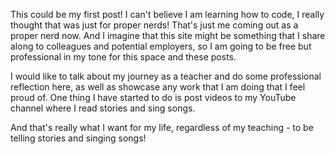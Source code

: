 

This could be my first post! I can't believe I am learning how to code, I really thought that was just for proper nerds! That's just me coming out as a proper nerd now. And I imagine that this site might be something that I share along to colleagues and potential employers, so I am going to be free but professional in my tone for this space and these posts. 

I would like to talk about my journey as a teacher and do some professional reflection here, as well as showcase any work that I am doing that I feel proud of. One thing I have started to do is post videos to my YouTube channel where I read stories and sing songs. 

And that's really what I want for my life, regardless of my teaching - to be telling stories and singing songs!